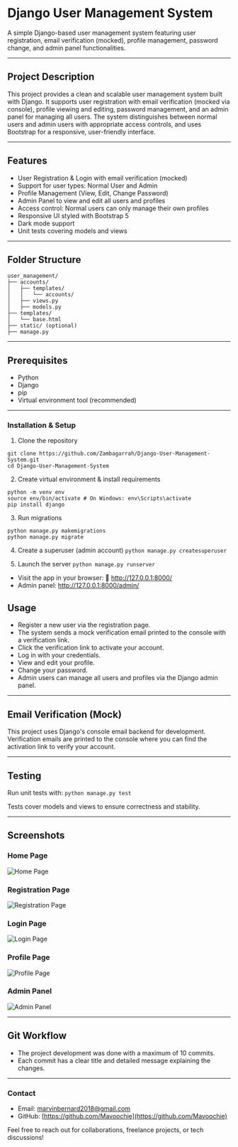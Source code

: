 # Django User Management System

A simple Django-based user management system featuring user registration, email verification (mocked), profile management, password change, and admin panel functionalities.

---

## Project Description

This project provides a clean and scalable user management system built with Django. It supports user registration with email verification (mocked via console), profile viewing and editing, password management, and an admin panel for managing all users. The system distinguishes between normal users and admin users with appropriate access controls, and uses Bootstrap for a responsive, user-friendly interface.

---

## Features

-  User Registration & Login with email verification (mocked)
-  Support for user types: Normal User and Admin
-  Profile Management (View, Edit, Change Password)
-  Admin Panel to view and edit all users and profiles
-  Access control: Normal users can only manage their own profiles
-  Responsive UI styled with Bootstrap 5
-  Dark mode support
-  Unit tests covering models and views

---

## Folder Structure
```
user_management/
├── accounts/
│   ├── templates/
│   │   └── accounts/
│   ├── views.py
│   ├── models.py
├── templates/
│   └── base.html
├── static/ (optional)
├── manage.py
```

---

## Prerequisites

- Python 
- Django 
- pip
- Virtual environment tool (recommended)

---

### Installation & Setup 
1. Clone the repository
```
git clone https://github.com/Zambagarrah/Django-User-Management-System.git
cd Django-User-Management-System
```

2. Create virtual environment & install requirements
```
python -m venv env
source env/bin/activate # On Windows: env\Scripts\activate
pip install django
```

3. Run migrations
```
python manage.py makemigrations
python manage.py migrate
```

4. Create a superuser (admin account) 
``` python manage.py createsuperuser ```

5. Launch the server
``` python manage.py runserver ```

- Visit the app in your browser: 🔗 http://127.0.0.1:8000/
- Admin panel: http://127.0.0.1:8000/admin/


## Usage

- Register a new user via the registration page.
- The system sends a mock verification email printed to the console with a verification link.
- Click the verification link to activate your account.
- Log in with your credentials.
- View and edit your profile.
- Change your password.
- Admin users can manage all users and profiles via the Django admin panel.

---

## Email Verification (Mock)

This project uses Django's console email backend for development. Verification emails are printed to the console where you can find the activation link to verify your account.

---

## Testing

Run unit tests with:
```python manage.py test```

Tests cover models and views to ensure correctness and stability.

---

## Screenshots

### Home Page

![Home Page](./assets/home-page.png)

### Registration Page

![Registration Page](./assets/register-page.png)

### Login Page

![Login Page](./assets/login-page.png)

### Profile Page

![Profile Page](./assets/edit-profile.png)

### Admin Panel

![Admin Panel](./assets/admin-panel.png)

---

## Git Workflow

- The project development was done with a maximum of 10 commits.
- Each commit has a clear title and detailed message explaining the changes.

---

### Contact

- Email: [marvinbernard2018@gmail.com](mailto:marvinbernard2018@gmail.com)
- GitHub: [https://github.com/Mavoochie](https://github.com/Mavoochie)

Feel free to reach out for collaborations, freelance projects, or tech discussions!
